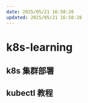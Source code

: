 ```yaml
---
date: 2025/05/21 16:58:28
updated: 2025/05/21 16:58:28
---
```


# k8s-learning

## k8s 集群部署

## kubectl 教程
